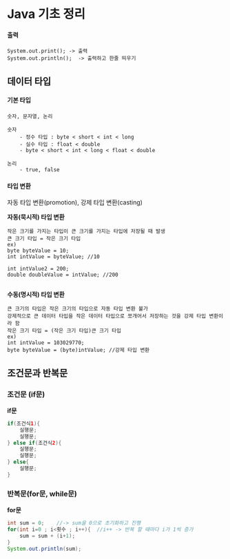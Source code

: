 # Java 기초 정리



#### 출력

``` 
System.out.print(); -> 출력
System.out.println();  -> 출력하고 한줄 띄우기
```



## 데이터 타입

#### 기본 타입

```
숫자, 문자열, 논리

숫자
	- 정수 타입 : byte < short < int < long
	- 실수 타입 : float < double
	- byte < short < int < long < float < double

논리
	- true, false
```

#### 타입 변환

자동 타입 변환(promotion), 강제 타입 변환(casting)

**자동(묵시적) 타입 변환**

```
작은 크기를 가지는 타입이 큰 크기를 가지는 타입에 저장될 때 발생
큰 크기 타입 = 작은 크기 타입
ex)
byte byteValue = 10;
int intValue = byteValue; //10

int intValue2 = 200;
double doubleValue = intValue; //200


```

**수동(명시적) 타입 변환**

```
큰 크기의 타입은 작은 크기의 타입으로 자동 타입 변환 불가
강제적으로 큰 데이터 타입을 작은 데이터 타입으로 쪼개어서 저장하는 것을 강제 타입 변환이라 함
작은 크기 타입 = (작은 크기 타입)큰 크기 타입
ex)
int intValue = 103029770;
byte byteValue = (byte)intValue; //강제 타입 변환

```



## 조건문과 반복문

### 조건문 (if문)

**if문**

```java
if(조건식1){
    실행문;
    실행문;
} else if(조건식2){
    실행문;
    실행문;
} else{
    실행문;
}
```

### 반복문(for문, while문)

**for문**

```java
int sum = 0;	//-> sum을 0으로 초기화하고 진행
for(int i=0 ; i<횟수 ; i++){	//i++ -> 반복 할 때마다 i가 1씩 증가 
    sum = sum + (i+1);    
}
System.out.println(sum);
```

